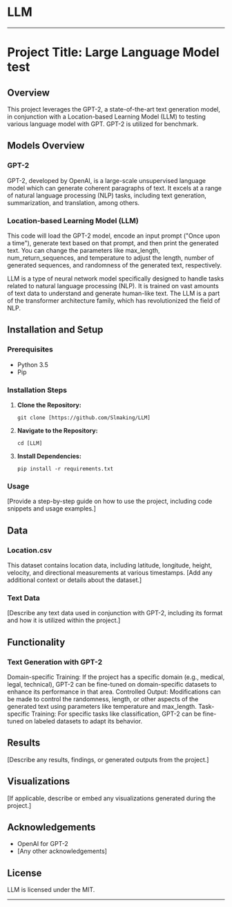 # LLM


---

# Project Title: Large Language Model test

## Overview

This project leverages the GPT-2, a state-of-the-art text generation model, in conjunction with a Location-based Learning Model (LLM) to testing various language model with GPT. GPT-2 is utilized for benchmark.

## Models Overview

### GPT-2

GPT-2, developed by OpenAI, is a large-scale unsupervised language model which can generate coherent paragraphs of text. It excels at a range of natural language processing (NLP) tasks, including text generation, summarization, and translation, among others.

### Location-based Learning Model (LLM)

This code will load the GPT-2 model, encode an input prompt ("Once upon a time"), generate text based on that prompt, and then print the generated text. You can change the parameters like max_length, num_return_sequences, and temperature to adjust the length, number of generated sequences, and randomness of the generated text, respectively.

LLM is a type of neural network model specifically designed to handle tasks related to natural language processing (NLP). It is trained on vast amounts of text data to understand and generate human-like text. The LLM is a part of the transformer architecture family, which has revolutionized the field of NLP.
## Installation and Setup

### Prerequisites

- Python 3.5
- Pip

### Installation Steps

1. **Clone the Repository:**
   ```
   git clone [https://github.com/Slmaking/LLM]
   ```
2. **Navigate to the Repository:**
   ```
   cd [LLM]
   ```
3. **Install Dependencies:**
   ```
   pip install -r requirements.txt
   ```
   
### Usage

[Provide a step-by-step guide on how to use the project, including code snippets and usage examples.]

## Data

### Location.csv

This dataset contains location data, including latitude, longitude, height, velocity, and directional measurements at various timestamps. [Add any additional context or details about the dataset.]

### Text Data

[Describe any text data used in conjunction with GPT-2, including its format and how it is utilized within the project.]

## Functionality

### Text Generation with GPT-2

Domain-specific Training: If the project has a specific domain (e.g., medical, legal, technical), GPT-2 can be fine-tuned on domain-specific datasets to enhance its performance in that area.
Controlled Output: Modifications can be made to control the randomness, length, or other aspects of the generated text using parameters like temperature and max_length.
Task-specific Training: For specific tasks like classification, GPT-2 can be fine-tuned on labeled datasets to adapt its behavior.


## Results

[Describe any results, findings, or generated outputs from the project.]

## Visualizations

[If applicable, describe or embed any visualizations generated during the project.]

## Acknowledgements

- OpenAI for GPT-2
- [Any other acknowledgements]

## License

LLM is licensed under the MIT.

---


